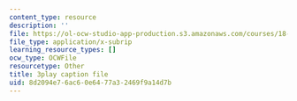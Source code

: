 ```yaml
---
content_type: resource
description: ''
file: https://ol-ocw-studio-app-production.s3.amazonaws.com/courses/18-03sc-differential-equations-fall-2011/8d2094e76ac60e6477a32469f9a14d7b_xWa5_OXI6VM.srt
file_type: application/x-subrip
learning_resource_types: []
ocw_type: OCWFile
resourcetype: Other
title: 3play caption file
uid: 8d2094e7-6ac6-0e64-77a3-2469f9a14d7b
---
```

